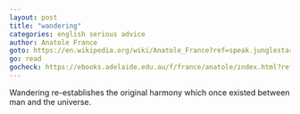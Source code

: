 ```yaml
---
layout: post
title: "wandering"
categories: english serious advice
author: Anatole France
goto: https://en.wikipedia.org/wiki/Anatole_France?ref=speak.junglestar.org
go: read
gocheck: https://ebooks.adelaide.edu.au/f/france/anatole/index.html?ref=speak.junglestar.org
---
```

Wandering re-establishes the original harmony which once existed between man and the universe.
